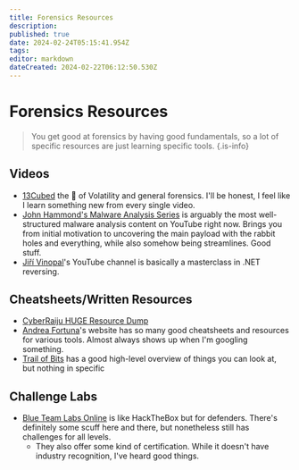 ```yaml
---
title: Forensics Resources
description: 
published: true
date: 2024-02-24T05:15:41.954Z
tags: 
editor: markdown
dateCreated: 2024-02-22T06:12:50.530Z
---
```


# Forensics Resources
> You get good at forensics by having good fundamentals, so a lot of specific resources are just learning specific tools.
{.is-info}

## Videos
- [13Cubed](https://www.youtube.com/@13Cubed) the 🐐 of Volatility and general forensics. I'll be honest, I feel like I learn something new from every single video.
- [John Hammond's Malware Analysis Series](https://youtube.com/playlist?list=PL1H1sBF1VAKWMn_3QPddayIypbbITTGZv) is arguably the most well-structured malware analysis content on YouTube right now. Brings you from initial motivation to uncovering the main payload with the rabbit holes and everything, while also somehow being streamlines. Good stuff.
- [Jiří Vinopal](https://www.youtube.com/@DuMpGuYTrIcKsTeR)'s YouTube channel is basically a masterclass in .NET reversing.

## Cheatsheets/Written Resources
- [CyberRaiju HUGE Resource Dump](https://www.jaiminton.com/cheatsheet/DFIR/#)
- [Andrea Fortuna](https://andreafortuna.org/)'s website has so many good cheatsheets and resources for various tools. Almost always shows up when I'm googling something.
- [Trail of Bits](http://trailofbits.github.io/ctf/forensics/) has a good high-level overview of things you can look at, but nothing in specific

## Challenge Labs
- [Blue Team Labs Online](https://blueteamlabs.online/) is like HackTheBox but for defenders. There's definitely some scuff here and there, but nonetheless still has challenges for all levels.
	- They also offer some kind of certification. While it doesn't have industry recognition, I've heard good things.